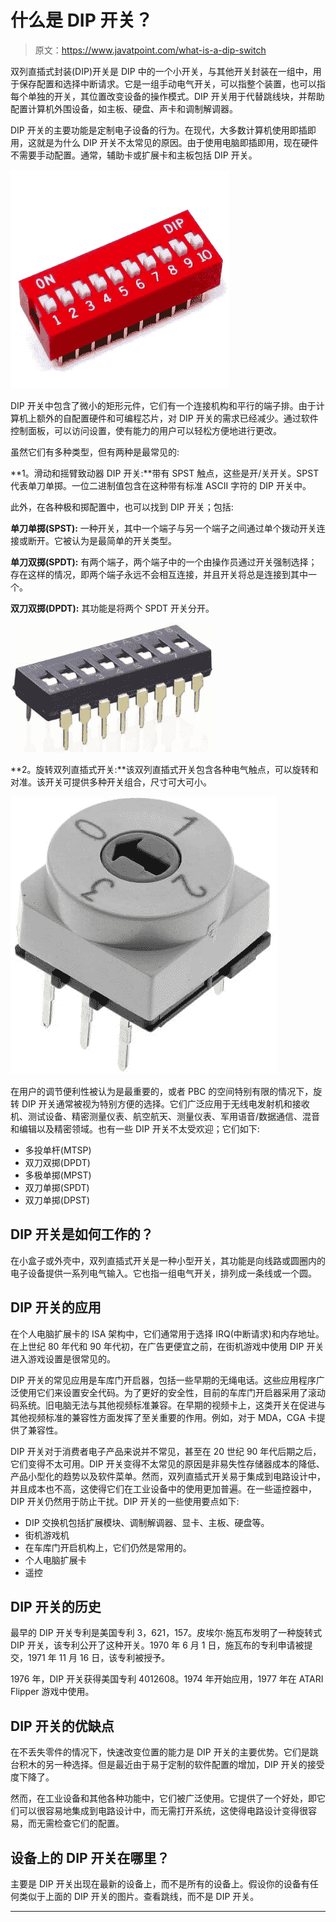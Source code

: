 # 什么是 DIP 开关？

> 原文：<https://www.javatpoint.com/what-is-a-dip-switch>

双列直插式封装(DIP)开关是 DIP 中的一个小开关，与其他开关封装在一组中，用于保存配置和选择中断请求。它是一组手动电气开关，可以指整个装置，也可以指每个单独的开关，其位置改变设备的操作模式。DIP 开关用于代替跳线块，并帮助配置计算机外围设备，如主板、硬盘、声卡和调制解调器。

DIP 开关的主要功能是定制电子设备的行为。在现代，大多数计算机使用即插即用，这就是为什么 DIP 开关不太常见的原因。由于使用电脑即插即用，现在硬件不需要手动配置。通常，辅助卡或扩展卡和主板包括 DIP 开关。

![What is a DIP Switch](img/44f5c39d40c574d39c873769dbc3b7a2.png)

DIP 开关中包含了微小的矩形元件，它们有一个连接机构和平行的端子排。由于计算机上额外的自配置硬件和可编程芯片，对 DIP 开关的需求已经减少。通过软件控制面板，可以访问设置，使有能力的用户可以轻松方便地进行更改。

虽然它们有多种类型，但有两种是最常见的:

**1。滑动和摇臂致动器 DIP 开关:**带有 SPST 触点，这些是开/关开关。SPST 代表单刀单掷。一位二进制值包含在这种带有标准 ASCII 字符的 DIP 开关中。

此外，在各种极和掷配置中，也可以找到 DIP 开关；包括:

**单刀单掷(SPST):** 一种开关，其中一个端子与另一个端子之间通过单个拨动开关连接或断开。它被认为是最简单的开关类型。

**单刀双掷(SPDT):** 有两个端子，两个端子中的一个由操作员通过开关强制选择；存在这样的情况，即两个端子永远不会相互连接，并且开关将总是连接到其中一个。

**双刀双掷(DPDT):** 其功能是将两个 SPDT 开关分开。

![What is a DIP Switch](img/beb730fcc08419fa185c209f2a0356da.png)

**2。旋转双列直插式开关:**该双列直插式开关包含各种电气触点，可以旋转和对准。该开关可提供多种开关组合，尺寸可大可小。

![What is a DIP Switch](img/6d46bc03c82f046fe156ff0dd2e951a1.png)

在用户的调节便利性被认为是最重要的，或者 PBC 的空间特别有限的情况下，旋转 DIP 开关通常被视为特别方便的选择。它们广泛应用于无线电发射机和接收机、测试设备、精密测量仪表、航空航天、测量仪表、军用语音/数据通信、混音和编辑以及精密领域。也有一些 DIP 开关不太受欢迎；它们如下:

*   多投单杆(MTSP)
*   双刀双掷(DPDT)
*   多极单掷(MPST)
*   双刀单掷(SPDT)
*   双刀单掷(DPST)

## DIP 开关是如何工作的？

在小盒子或外壳中，双列直插式开关是一种小型开关，其功能是向线路或圆圈内的电子设备提供一系列电气输入。它也指一组电气开关，排列成一条线或一个圆。

## DIP 开关的应用

在个人电脑扩展卡的 ISA 架构中，它们通常用于选择 IRQ(中断请求)和内存地址。在上世纪 80 年代和 90 年代初，在广告更便宜之前，在街机游戏中使用 DIP 开关进入游戏设置是很常见的。

DIP 开关的常见应用是车库门开启器，包括一些早期的无绳电话。这些应用程序广泛使用它们来设置安全代码。为了更好的安全性，目前的车库门开启器采用了滚动码系统。旧电脑无法与其他视频标准兼容。在早期的视频卡上，这类开关在促进与其他视频标准的兼容性方面发挥了至关重要的作用。例如，对于 MDA，CGA 卡提供了兼容性。

DIP 开关对于消费者电子产品来说并不常见，甚至在 20 世纪 90 年代后期之后，它们变得不太可用。DIP 开关变得不太常见的原因是非易失性存储器成本的降低、产品小型化的趋势以及软件菜单。然而，双列直插式开关易于集成到电路设计中，并且成本也不高，这使得它们在工业设备中的使用更加普遍。在一些遥控器中，DIP 开关仍然用于防止干扰。DIP 开关的一些使用要点如下:

*   DIP 交换机包括扩展模块、调制解调器、显卡、主板、硬盘等。
*   街机游戏机
*   在车库门开启机构上，它们仍然是常用的。
*   个人电脑扩展卡
*   遥控

## DIP 开关的历史

最早的 DIP 开关专利是美国专利 3，621，157。皮埃尔·施瓦布发明了一种旋转式 DIP 开关，该专利公开了这种开关。1970 年 6 月 1 日，施瓦布的专利申请被提交，1971 年 11 月 16 日，该专利被授予。

1976 年，DIP 开关获得美国专利 4012608。1974 年开始应用，1977 年在 ATARI Flipper 游戏中使用。

## DIP 开关的优缺点

在不丢失零件的情况下，快速改变位置的能力是 DIP 开关的主要优势。它们是跳台积木的另一种选择。但是最近由于易于定制的软件配置的增加，DIP 开关的接受度下降了。

然而，在工业设备和其他各种功能中，它们被广泛使用。它提供了一个好处，即它们可以很容易地集成到电路设计中，而无需打开系统，这使得电路设计变得很容易，而无需检查它们的配置。

## 设备上的 DIP 开关在哪里？

主要是 DIP 开关出现在最新的设备上，而不是所有的设备上。假设你的设备有任何类似于上面的 DIP 开关的图片。查看跳线，而不是 DIP 开关。

* * *